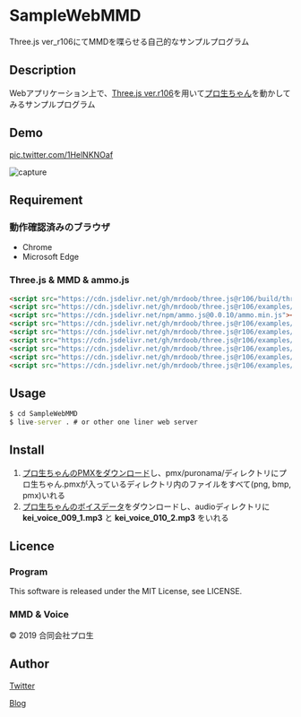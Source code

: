 # SampleWebMMD
Three.js ver_r106にてMMDを喋らせる自己的なサンプルプログラム

## Description
Webアプリケーション上で、[Three.js ver.r106](https://threejs.org/)を用いて[プロ生ちゃん](https://kei.pronama.jp/)を動かしてみるサンプルプログラム

## Demo
<a href="https://t.co/1HelNKNOaf">pic.twitter.com/1HelNKNOaf</a>

![capture](https://user-images.githubusercontent.com/13119897/60520218-f9ae2f80-9d1f-11e9-8838-0c3fcb1ab723.JPG)

## Requirement
### 動作確認済みのブラウザ
* Chrome
* Microsoft Edge

### Three.js & MMD & ammo.js
```html
<script src="https://cdn.jsdelivr.net/gh/mrdoob/three.js@r106/build/three.js"></script>
<script src="https://cdn.jsdelivr.net/gh/mrdoob/three.js@r106/examples/js/libs/mmdparser.min.js"></script>
<script src="https://cdn.jsdelivr.net/npm/ammo.js@0.0.10/ammo.min.js"></script>
<script src="https://cdn.jsdelivr.net/gh/mrdoob/three.js@r106/examples/js/loaders/TGALoader.js"></script>
<script src="https://cdn.jsdelivr.net/gh/mrdoob/three.js@r106/examples/js/loaders/MMDLoader.js"></script>
<script src="https://cdn.jsdelivr.net/gh/mrdoob/three.js@r106/examples/js/animation/MMDAnimationHelper.js"></script>
<script src="https://cdn.jsdelivr.net/gh/mrdoob/three.js@r106/examples/js/effects/OutlineEffect.js"></script>
<script src="https://cdn.jsdelivr.net/gh/mrdoob/three.js@r106/examples/js/animation/CCDIKSolver.js"></script>
<script src="https://cdn.jsdelivr.net/gh/mrdoob/three.js@r106/examples/js/animation/MMDPhysics.js"></script>
```

## Usage
```cmd
$ cd SampleWebMMD
$ live-server . # or other one liner web server
```

## Install
1. [プロ生ちゃんのPMXをダウンロード](https://3d.nicovideo.jp/works/td8608)し、pmx/puronama/ディレクトリにプロ生ちゃん.pmxが入っているディレクトリ内のファイルをすべて(png, bmp, pmx)いれる
2. [プロ生ちゃんのボイスデータ](https://onedrive.live.com/?id=623F2C273E554172%219450&cid=623F2C273E554172)をダウンロードし、audioディレクトリに __kei_voice_009_1.mp3__ と __kei_voice_010_2.mp3__ をいれる

## Licence
### Program
This software is released under the MIT License, see LICENSE.

### MMD & Voice
© 2019 合同会社プロ生

## Author
[Twitter](https://twitter.com/momijinn_aka)

[Blog](https://www.autumn-color.com/)